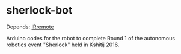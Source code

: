 # sherlock-bot

Depends: [IRremote](https://github.com/z3t0/Arduino-IRremote)

Arduino codes for the robot to complete Round 1 of the autonomous robotics event "Sherlock" held in Kshitij 2016.

